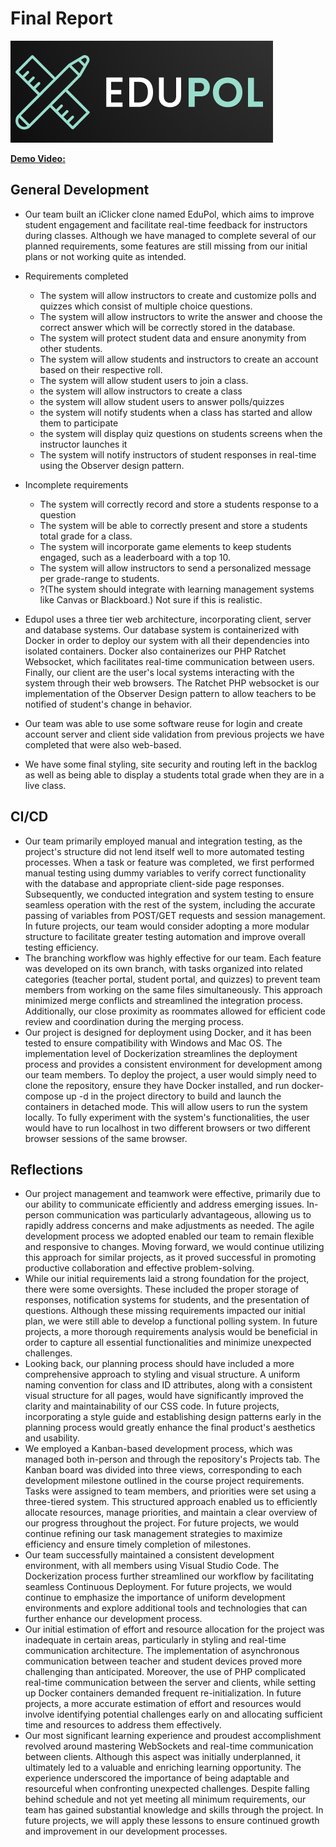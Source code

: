 # Final Report

![edupol logo](/img/eduPol_logo.PNG)

[**Demo Video:**](https://youtu.be/cp3kB4SLpCU)

## General Development

- Our team built an iClicker clone named EduPol, which aims to improve student engagement and facilitate real-time feedback for instructors during classes. Although we have managed to complete several of our planned requirements, some features are still missing from our initial plans or not working quite as intended.

- Requirements completed
  - The system will allow instructors to create and customize polls and quizzes which consist of multiple choice questions.
  - The system will allow instructors to write the answer and choose the correct answer which will be correctly stored in the database.
  - The system will protect student data and ensure anonymity from other students.
  - The system will allow students and instructors to create an account based on their respective roll.
  - The system will allow student users to join a class.
  - the system will allow instructors to create a class
  - the system will allow student users to answer polls/quizzes
  - the system will notify students when a class has started and allow them to participate
  - the system will display quiz questions on students screens when the instructor launches it
  - The system will notify instructors of student responses in real-time using the Observer design pattern.

- Incomplete requirements
  - The system will correctly record and store a students response to a question
  - The system will be able to correctly present and store a students total grade for a class.
  - The system will incorporate game elements to keep students engaged, such as a leaderboard with a top 10.
  - The system will allow instructors to send a personalized message per grade-range to students.
  - ?(The system should integrate with learning management systems like Canvas or Blackboard.) Not sure if this is realistic.

- Edupol uses a three tier web architecture, incorporating client, server and database systems. Our database system is containerized with Docker in order to deploy our system with all their dependencies into isolated containers. Docker also containerizes our PHP Ratchet Websocket, which facilitates real-time communication between users. Finally, our client are the user's local systems interacting with the system through their web browsers. The Ratchet PHP websocket is our implementation of the Observer Design pattern to allow teachers to be notified of student's change in behavior.

- Our team was able to use some software reuse for login and create account server and client side validation from previous projects we have completed that were also web-based.

- We have some final styling, site security and routing left in the backlog as well as being able to display a students total grade when they are in a live class.

## CI/CD

- Our team primarily employed manual and integration testing, as the project's structure did not lend itself well to more automated testing processes. When a task or feature was completed, we first performed manual testing using dummy variables to verify correct functionality with the database and appropriate client-side page responses. Subsequently, we conducted integration and system testing to ensure seamless operation with the rest of the system, including the accurate passing of variables from POST/GET requests and session management. In future projects, our team would consider adopting a more modular structure to facilitate greater testing automation and improve overall testing efficiency.
- The branching workflow was highly effective for our team. Each feature was developed on its own branch, with tasks organized into related categories (teacher portal, student portal, and quizzes) to prevent team members from working on the same files simultaneously. This approach minimized merge conflicts and streamlined the integration process. Additionally, our close proximity as roommates allowed for efficient code review and coordination during the merging process.
- Our project is designed for deployment using Docker, and it has been tested to ensure compatibility with Windows and Mac OS. The implementation level of Dockerization streamlines the deployment process and provides a consistent environment for development among our team members. To deploy the project, a user would simply need to clone the repository, ensure they have Docker installed, and run docker-compose up -d in the project directory to build and launch the containers in detached mode. This will allow users to run the system locally. To fully experiment with the system's functionalities, the user would have to run localhost in two different browsers or two different browser sessions of the same browser.

## Reflections

- Our project management and teamwork were effective, primarily due to our ability to communicate efficiently and address emerging issues. In-person communication was particularly advantageous, allowing us to rapidly address concerns and make adjustments as needed. The agile development process we adopted enabled our team to remain flexible and responsive to changes. Moving forward, we would continue utilizing this approach for similar projects, as it proved successful in promoting productive collaboration and effective problem-solving.
- While our initial requirements laid a strong foundation for the project, there were some oversights. These included the proper storage of responses, notification systems for students, and the presentation of questions. Although these missing requirements impacted our initial plan, we were still able to develop a functional polling system. In future projects, a more thorough requirements analysis would be beneficial in order to capture all essential functionalities and minimize unexpected challenges.
- Looking back, our planning process should have included a more comprehensive approach to styling and visual structure. A uniform naming convention for class and ID attributes, along with a consistent visual structure for all pages, would have significantly improved the clarity and maintainability of our CSS code. In future projects, incorporating a style guide and establishing design patterns early in the planning process would greatly enhance the final product's aesthetics and usability.
- We employed a Kanban-based development process, which was managed both in-person and through the repository's Projects tab. The Kanban board was divided into three views, corresponding to each development milestone outlined in the course project requirements. Tasks were assigned to team members, and priorities were set using a three-tiered system. This structured approach enabled us to efficiently allocate resources, manage priorities, and maintain a clear overview of our progress throughout the project. For future projects, we would continue refining our task management strategies to maximize efficiency and ensure timely completion of milestones.
- Our team successfully maintained a consistent development environment, with all members using Visual Studio Code. The Dockerization process further streamlined our workflow by facilitating seamless Continuous Deployment. For future projects, we would continue to emphasize the importance of uniform development environments and explore additional tools and technologies that can further enhance our development process.
- Our initial estimation of effort and resource allocation for the project was inadequate in certain areas, particularly in styling and real-time communication architecture. The implementation of asynchronous communication between teacher and student devices proved more challenging than anticipated. Moreover, the use of PHP complicated real-time communication between the server and clients, while setting up Docker containers demanded frequent re-initialization. In future projects, a more accurate estimation of effort and resources would involve identifying potential challenges early on and allocating sufficient time and resources to address them effectively.
- Our most significant learning experience and proudest accomplishment revolved around mastering WebSockets and real-time communication between clients. Although this aspect was initially underplanned, it ultimately led to a valuable and enriching learning opportunity. The experience underscored the importance of being adaptable and resourceful when confronting unexpected challenges. Despite falling behind schedule and not yet meeting all minimum requirements, our team has gained substantial knowledge and skills through the project. In future projects, we will apply these lessons to ensure continued growth and improvement in our development processes.

